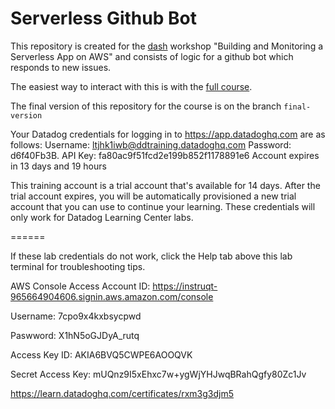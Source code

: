 # Serverless Github Bot

This repository is created for the [dash](https://www.dashcon.io) workshop "Building and Monitoring a Serverless App on AWS" and consists of logic for a github bot which responds to new issues.

The easiest way to interact with this is with the [full course](https://learn.datadoghq.com/courses/dash-workshop-building-and-monitoring-a-serverless-app-on-aws).

The final version of this repository for the course is on the branch `final-version`



Your Datadog credentials for logging in to https://app.datadoghq.com are as follows:
Username:       ltjhk1iwb@ddtraining.datadoghq.com
Password:       d6f40Fb3B.
API Key:        fa80ac9f51fcd2e199b852f1178891e6
Account expires in 13 days and 19 hours

This training account is a trial account that's available for 14 days. After the trial account expires, you will be automatically provisioned a new trial account that you can use to continue your learning. These credentials will only work for Datadog Learning Center labs.

======

If these lab credentials do not work, click the Help tab above this lab terminal for troubleshooting tips.




AWS Console Access
Account ID:
https://instruqt-965664904606.signin.aws.amazon.com/console

Username:
7cpo9x4kxbsycpwd

Paswword:
X1hN5oGJDyA_rutq

Access Key ID:
AKIA6BVQ5CWPE6AOOQVK

Secret Access Key:
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




https://learn.datadoghq.com/certificates/rxm3g3djm5